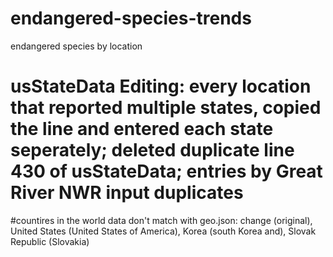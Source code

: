 # endangered-species-trends
endangered species by location
# usStateData Editing: every location that reported multiple states, copied the line and entered each state seperately; deleted duplicate line 430 of usStateData; entries by Great River NWR input duplicates

#countires in the world data don't match with geo.json: change (original), United States (United States of America), Korea (south Korea and), Slovak Republic (Slovakia) 